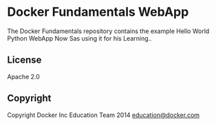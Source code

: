 Docker Fundamentals WebApp
==========================

The Docker Fundamentals repository contains the example Hello World Python WebApp
Now Sas using it for his Learning..

## License

Apache 2.0

## Copyright

Copyright Docker Inc Education Team 2014 <education@docker.com>
